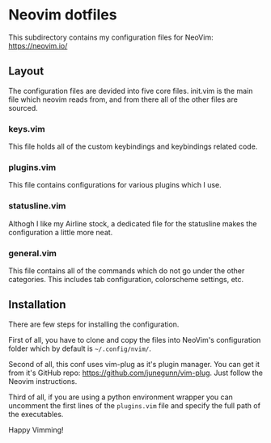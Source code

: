 # Neovim dotfiles
  This subdirectory contains my configuration files for NeoVim: <https://neovim.io/>

## Layout
  The configuration files are devided into five core files. init.vim is the main
  file which neovim reads from, and from there all of the other files are sourced.

### keys.vim
  This file holds all of the custom keybindings and keybindings related code.

### plugins.vim
  This file contains configurations for various plugins which I use.

### statusline.vim
  Althogh I like my Airline stock, a dedicated file for the statusline makes the
  configuration a little more neat.

### general.vim
  This file contains all of the commands which do not go under the other categories.
  This includes tab configuration, colorscheme settings, etc.


## Installation
  There are few steps for installing the configuration.

  First of all, you have to clone and copy the files into NeoVim's configuration
  folder which by default is `~/.config/nvim/`.

  Second of all, this conf uses vim-plug as it's plugin manager. You can get it
  from it's GitHub repo: <https://github.com/junegunn/vim-plug>. Just follow the
  Neovim instructions.

  Third of all, if you are using a python environment wrapper you can
  uncomment the first lines of the `plugins.vim` file and specify the full path
  of the executables.

  Happy Vimming!
